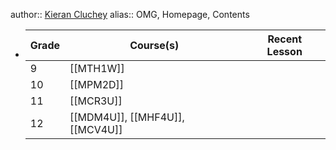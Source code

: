 author::  [Kieran Cluchey](https://k.cluchey.ca)
alias:: OMG, Homepage, Contents

- | Grade | Course(s) | Recent Lesson |
  | ------ | ------ | ------ |
  | 9 | [[MTH1W]] |  |
  | 10 | [[MPM2D]] |  |
  | 11 | [[MCR3U]] |  |
  | 12 | [[MDM4U]], [[MHF4U]], [[MCV4U]] |  |